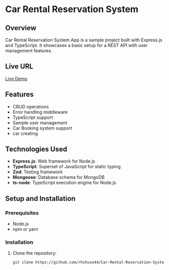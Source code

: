 # Car Rental Reservation System

## Overview

Car Rental Reservation System App is a sample project built with Express.js and TypeScript. It showcases a basic setup for a REST API with user management features.

## Live URL

[Live Demo](http://example.com)

## Features

- CRUD operations
- Error handling middleware
- TypeScript support
- Sample user management
- Car Booking system support
- car creating

## Technologies Used

- **Express.js**: Web framework for Node.js
- **TypeScript**: Superset of JavaScript for static typing
- **Zod**: Testing framework
- **Mongoose**: Database schema for MongoDB
- **ts-node**: TypeScript execution engine for Node.js

## Setup and Installation

### Prerequisites

- Node.js
- npm or yarn

### Installation

1. Clone the repository:
   ```bash
   git clone https://github.com/rhshuvo44/Car-Rental-Reservation-System-backend.git
   ```
